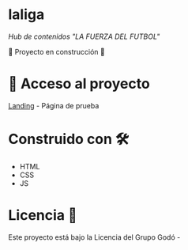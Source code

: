 # laliga

_Hub de contenidos "LA FUERZA DEL FUTBOL"_

:construction: Proyecto en construcción :construction:

# 📁 Acceso al proyecto 

[Landing](https://brandedcontentgrupogodo.github.io/laliga/hub/hub-laliga-2024/) - Página de prueba

# Construido con 🛠️

* HTML
* CSS
* JS

# Licencia 📄

Este proyecto está bajo la Licencia del Grupo Godó - 

